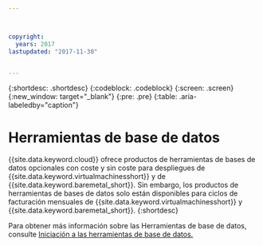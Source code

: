 ```yaml
---



copyright:
  years: 2017
lastupdated: "2017-11-30"


---
```


{:shortdesc: .shortdesc}
{:codeblock: .codeblock}
{:screen: .screen}
{:new_window: target="_blank"}
{:pre: .pre}
{:table: .aria-labeledby="caption"}

# Herramientas de base de datos

{{site.data.keyword.cloud}} ofrece productos de herramientas de bases de datos opcionales con coste y sin coste para despliegues de {{site.data.keyword.virtualmachinesshort}} y de {{site.data.keyword.baremetal_short}}. Sin embargo, los productos de herramientas de bases de datos solo están disponibles para ciclos de facturación mensuales de {{site.data.keyword.virtualmachinesshort}} y {{site.data.keyword.baremetal_short}}.
{:shortdesc}

Para obtener más información sobre las Herramientas de base de datos, consulte [Iniciación a las herramientas de base de datos.](/docs/infrastructure/database-tools/database_tools_index.html)
